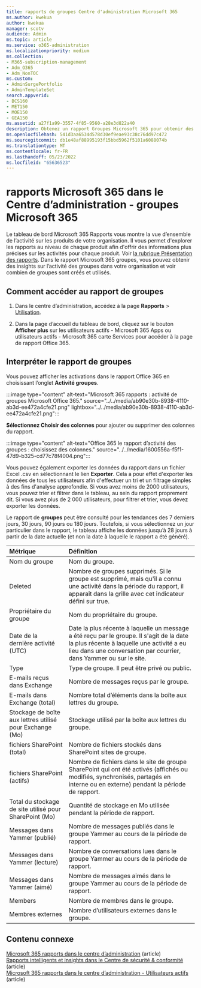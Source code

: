 ```yaml
---
title: rapports de groupes Centre d'administration Microsoft 365
ms.author: kwekua
author: kwekua
manager: scotv
audience: Admin
ms.topic: article
ms.service: o365-administration
ms.localizationpriority: medium
ms.collection:
- M365-subscription-management
- Adm_O365
- Adm_NonTOC
ms.custom:
- AdminSurgePortfolio
- AdminTemplateSet
search.appverid:
- BCS160
- MET150
- MOE150
- GEA150
ms.assetid: a27f1a99-3557-4f85-9560-a28e3d822a40
description: Obtenez un rapport Groupes Microsoft 365 pour obtenir des insights sur l’activité des groupes de votre organisation et voir combien de groupes sont créés et utilisés.
ms.openlocfilehash: 541d3aa6534d578d30ef9eae93c38c76dd97c472
ms.sourcegitcommit: db1e48af88995193f15bbd5962f5101a6088074b
ms.translationtype: MT
ms.contentlocale: fr-FR
ms.lasthandoff: 05/23/2022
ms.locfileid: "65636523"
---
```

# <a name="microsoft-365-reports-in-the-admin-center---microsoft-365-groups"></a>rapports Microsoft 365 dans le Centre d’administration - groupes Microsoft 365

Le tableau de bord Microsoft 365 Rapports vous montre la vue d’ensemble de l’activité sur les produits de votre organisation. Il vous permet d'explorer les rapports au niveau de chaque produit afin d'offrir des informations plus précises sur les activités pour chaque produit. Voir [la rubrique Présentation des rapports](activity-reports.md). Dans le rapport Microsoft 365 groupes, vous pouvez obtenir des insights sur l’activité des groupes dans votre organisation et voir combien de groupes sont créés et utilisés.
  
## <a name="how-to-get-to-the-groups-report"></a>Comment accéder au rapport de groupes

1. Dans le centre d’administration, accédez à la page **Rapports** \> <a href="https://go.microsoft.com/fwlink/p/?linkid=2074756" target="_blank">Utilisation</a>.

2. Dans la page d’accueil du tableau de bord, cliquez sur le bouton **Afficher plus** sur les utilisateurs actifs - Microsoft 365 Apps ou utilisateurs actifs - Microsoft 365 carte Services pour accéder à la page de rapport Office 365.
  
## <a name="interpret-the-groups-report"></a>Interpréter le rapport de groupes

Vous pouvez afficher les activations dans le rapport Office 365 en choisissant l’onglet **Activité groupes**.

:::image type="content" alt-text="Microsoft 365 rapports : activité de groupes Microsoft Office 365." source="../../media/ab90e30b-8938-4110-ab3d-ee472a4cfe21.png" lightbox="../../media/ab90e30b-8938-4110-ab3d-ee472a4cfe21.png":::

**Sélectionnez Choisir des colonnes** pour ajouter ou supprimer des colonnes du rapport.

:::image type="content" alt-text="Office 365 le rapport d’activité des groupes : choisissez des colonnes." source="../../media/1600556a-f5f1-47d9-b325-cd77c78f4004.png":::

Vous pouvez également exporter les données du rapport dans un fichier Excel .csv en sélectionnant le lien **Exporter**. Cela a pour effet d'exporter les données de tous les utilisateurs afin d'effectuer un tri et un filtrage simples à des fins d'analyse approfondie. Si vous avez moins de 2000 utilisateurs, vous pouvez trier et filtrer dans le tableau, au sein du rapport proprement dit. Si vous avez plus de 2 000 utilisateurs, pour filtrer et trier, vous devez exporter les données. 

Le rapport de **groupes** peut être consulté pour les tendances des 7 derniers jours, 30 jours, 90 jours ou 180 jours. Toutefois, si vous sélectionnez un jour particulier dans le rapport, le tableau affiche les données jusqu’à 28 jours à partir de la date actuelle (et non la date à laquelle le rapport a été généré).

|Métrique|Définition|
|:-----|:-----|
|Nom du groupe |Nom du groupe. |
|Deleted |Nombre de groupes supprimés. Si le groupe est supprimé, mais qu'il a connu une activité dans la période du rapport, il apparaît dans la grille avec cet indicateur défini sur true. |
|Propriétaire du groupe |Nom du propriétaire du groupe. |
|Date de la dernière activité (UTC) |Date la plus récente à laquelle un message a été reçu par le groupe. Il s'agit de la date la plus récente à laquelle une activité a eu lieu dans une conversation par courrier, dans Yammer ou sur le site. |
|Type |Type de groupe. Il peut être privé ou public. |
|E-mails reçus dans Exchange |Nombre de messages reçus par le groupe.|
|E-mails dans Exchange (total) |Nombre total d’éléments dans la boîte aux lettres du groupe. |
|Stockage de boîte aux lettres utilisé pour Exchange (Mo) |Stockage utilisé par la boîte aux lettres du groupe. |
|fichiers SharePoint (total) |Nombre de fichiers stockés dans SharePoint sites de groupe. |
|fichiers SharePoint (actifs) |Nombre de fichiers dans le site de groupe SharePoint qui ont été activés (affichés ou modifiés, synchronisés, partagés en interne ou en externe) pendant la période de rapport. |
|Total du stockage de site utilisé pour SharePoint (Mo) |Quantité de stockage en Mo utilisée pendant la période de rapport. |
|Messages dans Yammer (publié) |Nombre de messages publiés dans le groupe Yammer au cours de la période de rapport. |
|Messages dans Yammer (lecture) |Nombre de conversations lues dans le groupe Yammer au cours de la période de rapport. |
|Messages dans Yammer (aimé) |Nombre de messages aimés dans le groupe Yammer au cours de la période de rapport. |
|Members |Nombre de membres dans le groupe. |
|Membres externes |Nombre d’utilisateurs externes dans le groupe.|


## <a name="related-content"></a>Contenu connexe

[Microsoft 365 rapports dans le centre d’administration](activity-reports.md) (article)\
[Rapports intelligents et insights dans le Centre de sécurité & conformité](/microsoft-365/security/office-365-security/reports-and-insights-in-security-and-compliance) (article)\
[Microsoft 365 rapports dans le centre d’administration - Utilisateurs actifs](../../admin/activity-reports/active-users-ww.md) (article)

